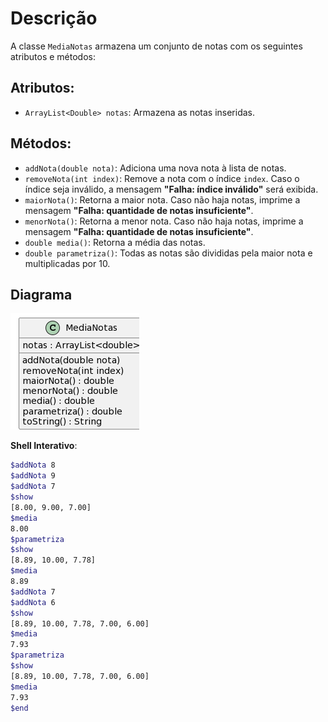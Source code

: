 # Descrição  

A classe `MediaNotas` armazena um conjunto de notas com os seguintes atributos e métodos:

## Atributos:
- `ArrayList<Double> notas`: Armazena as notas inseridas.

## Métodos:
- `addNota(double nota)`: Adiciona uma nova nota à lista de notas.
- `removeNota(int index)`: Remove a nota com o índice `index`. Caso o índice seja inválido, a mensagem **"Falha: índice inválido"** será exibida.
- `maiorNota()`: Retorna a maior nota. Caso não haja notas, imprime a mensagem **"Falha: quantidade de notas insuficiente"**.
- `menorNota()`: Retorna a menor nota. Caso não haja notas, imprime a mensagem **"Falha: quantidade de notas insuficiente"**.
- `double media()`: Retorna a média das notas.
- `double parametriza()`: Todas as notas são divididas pela maior nota e multiplicadas por 10.

## Diagrama
![alt text](Diagrama.png)

**Shell Interativo**:

```bash
$addNota 8
$addNota 9
$addNota 7
$show
[8.00, 9.00, 7.00]
$media
8.00
$parametriza
$show
[8.89, 10.00, 7.78]
$media
8.89
$addNota 7
$addNota 6
$show
[8.89, 10.00, 7.78, 7.00, 6.00]
$media
7.93
$parametriza
$show
[8.89, 10.00, 7.78, 7.00, 6.00]
$media
7.93
$end
